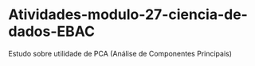 # Atividades-modulo-27-ciencia-de-dados-EBAC
Estudo sobre utilidade de PCA (Análise de Componentes Principais)
